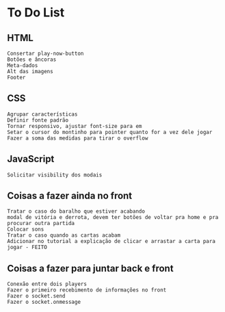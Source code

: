 # To Do List

## HTML
    Consertar play-now-button
    Botões e âncoras
    Meta-dados
    Alt das imagens
    Footer

## CSS
    Agrupar características
    Definir fonte padrão
    Tornar responsivo, ajustar font-size para em
    Setar o cursor do montinho para pointer quanto for a vez dele jogar
    Fazer a soma das medidas para tirar o overflow

## JavaScript
    Solicitar visibility dos modais

## Coisas a fazer ainda no front
    Tratar o caso do baralho que estiver acabando
    modal de vitória e derrota, devem ter botões de voltar pra home e pra procurar outra partida
    Colocar sons
    Tratar o caso quando as cartas acabam
    Adicionar no tutorial a explicação de clicar e arrastar a carta para jogar - FEITO

## Coisas a fazer para juntar back e front
    Conexão entre dois players
    Fazer o primeiro recebimento de informações no front
    Fazer o socket.send
    Fazer o socket.onmessage

